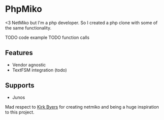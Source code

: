 PhpMiko
=========================

<3 NetMiko but I'm a php developer. So I created a php clone with some of the same functionality.

TODO code example
TODO function calls

Features
--------

* Vendor agnostic
* TextFSM integration (todo)

Supports
--------

* Junos

Mad respect to [Kirk Byers](https://github.com/ktbyers/netmiko) for creating netmiko and being a huge inspiration to this project.
